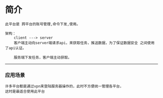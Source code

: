 # 简介

    此平台是 跨平台的账号管理,命令下发,使用。
    
    架构：
        client ---> server
        客户端主动向server端请求api，来获取任务，推送数据，为了保证数据安全 之间使用了api认证。

        服务端下发任务，客户端主动获取。

---

### 应用场景

    许多平台都是通过vpn来登陆服务器操作的，此时不方便统一管理各平台，
    这时是最适合使用此平台
